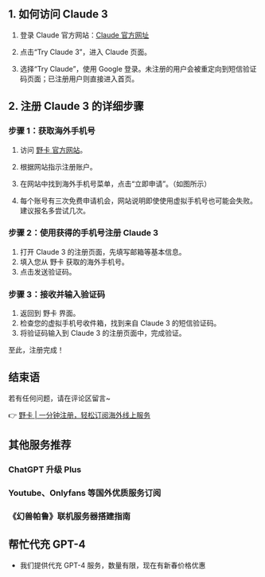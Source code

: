## 1. 如何访问 Claude 3

1. 登录 Claude 官方网站：[Claude 官方网址](https://www.anthropic.com/news/claude-3-family)
   
2. 点击“Try Claude 3”，进入 Claude 页面。

3. 选择“Try Claude”，使用 Google 登录。未注册的用户会被重定向到短信验证码页面；已注册用户则直接进入首页。

## 2. 注册 Claude 3 的详细步骤

### 步骤 1：获取海外手机号

1. 访问 [野卡 官方网站](https://bit.ly/bewildcard)。
2. 根据网站指示注册账户。
3. 在网站中找到海外手机号菜单，点击“立即申请”。（如图所示）

4. 每个账号有三次免费申请机会，网站说明即使使用虚拟手机号也可能会失败。建议报名多尝试几次。

### 步骤 2：使用获得的手机号注册 Claude 3

1. 打开 Claude 3 的注册页面，先填写邮箱等基本信息。
2. 填入您从 野卡 获取的海外手机号。
3. 点击发送验证码。

### 步骤 3：接收并输入验证码

1. 返回到 野卡 界面。
2. 检查您的虚拟手机号收件箱，找到来自 Claude 3 的短信验证码。
3. 将验证码输入到 Claude 3 的注册页面中，完成验证。

至此，注册完成！

## 结束语

若有任何问题，请在评论区留言~

👉 [野卡 | 一分钟注册，轻松订阅海外线上服务](https://bit.ly/bewildcard)

## 其他服务推荐

### ChatGPT 升级 Plus

### Youtube、Onlyfans 等国外优质服务订阅

### 《幻兽帕鲁》联机服务器搭建指南

## 帮忙代充 GPT-4

- 我们提供代充 GPT-4 服务，数量有限，现在有新春价格优惠